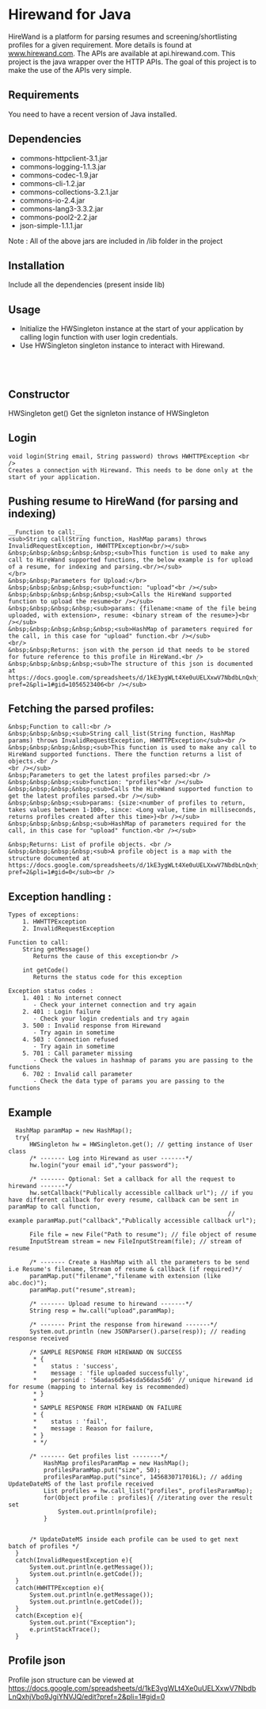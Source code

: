 # Hirewand for Java
HireWand is a platform for parsing resumes and screening/shortlisting profiles for a given requirement. More details is found at www.hirewand.com. The APIs are available at api.hirewand.com. This project is the java wrapper over the HTTP APIs. The goal of this project is to make the use of the APIs very simple.

## Requirements
You need to have a recent version of Java installed. 

## Dependencies
  - commons-httpclient-3.1.jar
  - commons-logging-1.1.3.jar
  - commons-codec-1.9.jar
  - commons-cli-1.2.jar
  - commons-collections-3.2.1.jar
  - commons-io-2.4.jar
  - commons-lang3-3.3.2.jar
  - commons-pool2-2.2.jar
  - json-simple-1.1.1.jar

Note : All of the above jars are included in /lib folder in the project

## Installation
Include all the dependencies (present inside lib)

## Usage
 - Initialize the HWSingleton instance at the start of your application by calling login function with user login credentials.
 - Use HWSingleton singleton instance to interact with Hirewand. 
<br />
<br />

## Constructor <br />
HWSingleton get()
Get the signleton instance of HWSingleton   

## Login <br />
    void login(String email, String password) throws HWHTTPException <br />
    Creates a connection with Hirewand. This needs to be done only at the start of your application.

## Pushing resume to HireWand (for parsing and indexing)<br />
    __Function to call:__
    <sub>String call(String function, HashMap params) throws InvalidRequestException, HWHTTPException<br/></sub>
    &nbsp;&nbsp;&nbsp;&nbsp;&nbsp;<sub>This function is used to make any call to HireWand supported functions, the below example is for upload of a resume, for indexing and parsing.<br/></sub>
    </br>
    &nbsp;&nbsp;Parameters for Upload:</br>
    &nbsp;&nbsp;&nbsp;&nbsp;<sub>function: "upload"<br /></sub>
    &nbsp;&nbsp;&nbsp;&nbsp;&nbsp;<sub>Calls the HireWand supported function to upload the resume<br /></sub>
    &nbsp;&nbsp;&nbsp;&nbsp;<sub>params: {filename:<name of the file being uploaded, with extension>, resume: <binary stream of the resume>}<br /></sub>
    &nbsp;&nbsp;&nbsp;&nbsp;&nbsp;<sub>HashMap of parameters required for the call, in this case for "upload" function.<br /></sub>
    <br/>
    &nbsp;&nbsp;Returns: json with the person id that needs to be stored for future reference to this profile in HireWand.<br />
    &nbsp;&nbsp;&nbsp;&nbsp;<sub>The structure of this json is documented at https://docs.google.com/spreadsheets/d/1kE3ygWLt4Xe0uUELXxwV7NbdbLnQxhjVbo9JgiYNVJQ/edit?pref=2&pli=1#gid=1056523406<br /></sub>

## Fetching the parsed profiles: <br />
    &nbsp;Function to call:<br />
    &nbsp;&nbsp;&nbsp;<sub>String call_list(String function, HashMap params) throws InvalidRequestException, HWHTTPException</sub><br />
    &nbsp;&nbsp;&nbsp;&nbsp;<sub>This function is used to make any call to HireWand supported functions. There the function returns a list of objects.<br />
    <br /></sub>
    &nbsp;Parameters to get the latest profiles parsed:<br />
    &nbsp;&nbsp;&nbsp;<sub>function: "profiles"<br /></sub>
    &nbsp;&nbsp;&nbsp;&nbsp;<sub>Calls the HireWand supported function to get the latest profiles parsed.<br /></sub>
    &nbsp;&nbsp;&nbsp;<sub>params: {size:<number of profiles to return, takes values between 1-100>, since: <Long value, time in milliseconds, returns profiles created after this time>}<br /></sub>
    &nbsp;&nbsp;&nbsp;&nbsp;<sub>HashMap of parameters required for the call, in this case for "upload" function.<br /></sub>

    &nbsp;Returns: List of profile objects. <br />
    &nbsp;&nbsp;&nbsp;&nbsp;<sub>A profile object is a map with the structure documented at https://docs.google.com/spreadsheets/d/1kE3ygWLt4Xe0uUELXxwV7NbdbLnQxhjVbo9JgiYNVJQ/edit?pref=2&pli=1#gid=0</sub><br />

## Exception handling : 
    
    Types of exceptions:
    	1. HWHTTPException
    	2. InvalidRequestException

    Function to call:
    	String getMessage()
    	   Returns the cause of this exception<br />
    
    	int getCode()
    	   Returns the status code for this exception
    	
    Exception status codes :	
        1. 401 : No internet connect
           - Check your internet connection and try again
        2. 401 : Login failure
           - Check your login credentials and try again
    	3. 500 : Invalid response from Hirewand
    	   - Try again in sometime
    	4. 503 : Connection refused
       	   - Try again in sometime
    	5. 701 : Call parameter missing
    	   - Check the values in hashmap of params you are passing to the functions
    	6. 702 : Invalid call parameter
    	   - Check the data type of params you are passing to the functions
    
## Example

  ```
  	HashMap paramMap = new HashMap();
  	try{
		HWSingleton hw = HWSingleton.get(); // getting instance of User class
		/* ------- Log into Hirewand as user -------*/
		hw.login("your email id","your password");

		/* ------- Optional: Set a callback for all the request to hirewand -------*/
		hw.setCallback("Publically accessible callback url"); // if you have different callback for every resume, callback can be sent in paramMap to call function,
																// example paramMap.put("callback","Publically accessible callback url");
		
		File file = new File("Path to resume"); // file object of resume
		InputStream stream = new FileInputStream(file); // stream of resume
		
		/* ------- Create a HashMap with all the parameters to be send i.e Resume's filename, Stream of resume & callback (if required)*/
		paramMap.put("filename","filename with extension (like abc.doc)");
		paramMap.put("resume",stream);
		
		/* ------- Upload resume to hirewand -------*/
		String resp = hw.call("upload",paramMap);
		
		/* ------- Print the response from hirewand -------*/
		System.out.println (new JSONParser().parse(resp)); // reading response received
		
		/* SAMPLE RESPONSE FROM HIREWAND ON SUCCESS
		 * {
		 *    status : 'success',
		 *    message : 'file uploaded successfully',
		 *    personid : '56adas6d5a4sda56das5d6' // unique hirewand id for resume (mapping to internal key is recommended)
		 * }		 
		 * 
		 * SAMPLE RESPONSE FROM HIREWAND ON FAILURE
		 * {
		 *    status : 'fail',
		 *    message : Reason for failure,
		 * }	
		 * */
		
		/* ------- Get profiles list --------*/
			HashMap profilesParamMap = new HashMap();
			profilesParamMap.put("size", 50);
			profilesParamMap.put("since", 1456830717016L); // adding UpdateDateMS of the last profile received
			List profiles = hw.call_list("profiles", profilesParamMap);
			for(Object profile : profiles){ //iterating over the result set
				System.out.println(profile);
			}
		
		
		/* UpdateDateMS inside each profile can be used to get next batch of profiles */
	}
	catch(InvalidRequestException e){
		System.out.println(e.getMessage());
		System.out.println(e.getCode());
	}
	catch(HWHTTPException e){
		System.out.println(e.getMessage());
		System.out.println(e.getCode());
	}
	catch(Exception e){
		System.out.print("Exception");
		e.printStackTrace();
	}
  ```

## Profile json
Profile json structure can be viewed at https://docs.google.com/spreadsheets/d/1kE3ygWLt4Xe0uUELXxwV7NbdbLnQxhjVbo9JgiYNVJQ/edit?pref=2&pli=1#gid=0



